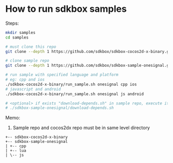 
# How to run sdkbox samples

Steps:

~~~bash
mkdir samples
cd samples

# must clone this repo
git clone --depth 1 https://github.com/sdkbox/sdkbox-cocos2d-x-binary.git

# clone sample repo
git clone --depth 1 https://github.com/sdkbox/sdkbox-sample-onesignal.git

# run sample with specified language and platform
# eg: cpp and ios
./sdkbox-cocos2d-x-binary/run_sample.sh onesignal cpp ios
# javascript and android
./sdkbox-cocos2d-x-binary/run_sample.sh onesignal js android

# <optional> if exists "download-depends.sh" in sample repo, execute it
# ./sdkbox-sample-onesignal/download-depends.sh

~~~

Memo:

1.  Sample repo and cocos2dx repo must be in same level directory

~~~
+-- sdkbox-cocos2d-x-binary
+-- sdkbox-sample-onesignal
| +-- cpp
| +-- lua
| \-- js
~~~
